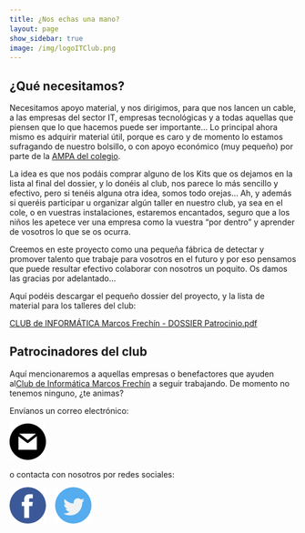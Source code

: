 ```yaml
---
title: ¿Nos echas una mano?
layout: page
show_sidebar: true
image: /img/logoITClub.png
---
```


## ¿Qué necesitamos?

Necesitamos apoyo material, y nos dirigimos, para que nos lancen un cable, a las empresas del sector IT, empresas tecnológicas y a todas aquellas que piensen que lo que hacemos puede ser importante... Lo principal ahora mismo es adquirir material útil, porque es caro y de momento lo estamos sufragando de nuestro bolsillo, o con apoyo económico (muy pequeño) por parte de la <a href="https://ampa.marcosfrechin.es" target="_blank">AMPA del colegio</a>. 

La idea es que nos podáis comprar alguno de los Kits que os dejamos en la lista al final del dossier, y lo donéis al club, nos parece lo más sencillo y efectivo, pero si tenéis alguna otra idea, somos todo orejas…
Ah, y además si queréis participar u organizar algún taller en nuestro club, ya sea en el cole, o en vuestras instalaciones, estaremos encantados, seguro que a los niños les apetece ver una empresa como la vuestra “por dentro” y aprender de vosotros lo que se os ocurra.

Creemos en este proyecto como una pequeña fábrica de detectar y promover talento que trabaje para vosotros en el futuro y por eso pensamos que puede resultar efectivo colaborar con nosotros un poquito. 
Os damos las gracias por adelantado…

Aquí podéis descargar el pequeño dossier del proyecto, y la lista de material para los talleres del club:

<a href="/docs/sponsorship/CLUB de INFORMÁTICA Marcos Frechín - DOSSIER Patrocinio.pdf" target="_blank">CLUB de INFORMÁTICA Marcos Frechín - DOSSIER Patrocinio.pdf</a>

## Patrocinadores del club

Aquí mencionaremos a aquellas empresas o benefactores que ayuden al[Club de Informática Marcos Frechín](/) a seguir trabajando. De momento no tenemos ninguno, ¿te animas?

Envíanos un correo electrónico:

<a href="mailto:itclub@marcosfrechin.es" title="email"><img src="img/mail64.png" alt="email" /></a>

o contacta con nosotros por redes sociales:

<a href="https://www.facebook.com/groups/itclubmarcosfrechin" title="facebook" target="_blank"><img src="img/facebook64.png" alt="facebook" /></a>&nbsp;&nbsp;&nbsp;
<a href="https://twitter.com/itclubmfrechin" title="twitter" target="_blank"><img src="img/twitter64.png" alt="twitter" /></a>
